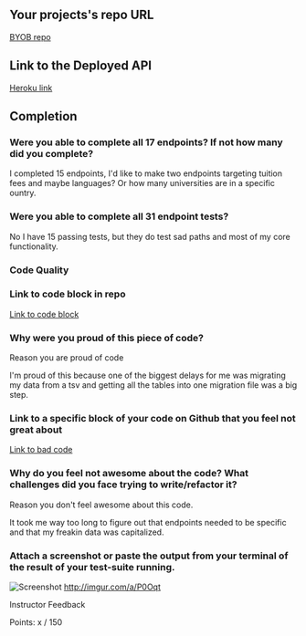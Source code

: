 ## Your projects's repo URL
[BYOB repo](https://github.com/noahpeden/byob)

## Link to the Deployed API
[Heroku link](https://np-byob.herokuapp.com)

## Completion

### Were you able to complete all 17 endpoints? If not how many did you complete?
I completed 15 endpoints, I'd like to make two endpoints targeting tuition fees and maybe languages? Or how many universities are in a specific ountry.

### Were you able to complete all 31 endpoint tests?

No I have 15 passing tests, but they do test sad paths and most of my core functionality.

### Code Quality

### Link to code block in repo
[Link to code block](https://github.com/noahpeden/byob/blob/master/db/migrations/20170322080045_initial.js)
### Why were you proud of this piece of code?
Reason you are proud of code

I'm proud of this because one of the biggest delays for me was migrating my data from a tsv and getting all the tables into one migration file was a big step.

### Link to a specific block of your code on Github that you feel not great about

[Link to bad code](https://github.com/noahpeden/byob/blob/master/server.js#L77)

### Why do you feel not awesome about the code? What challenges did you face trying to write/refactor it?
Reason you don't feel awesome about this code.

It took me way too long to figure out that endpoints needed to be specific and that my freakin data was capitalized.

### Attach a screenshot or paste the output from your terminal of the result of your test-suite running.
![Screenshot](http://imgur.com/a/P0Oqt)
http://imgur.com/a/P0Oqt

Instructor Feedback

Points: x / 150
